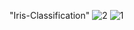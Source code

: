 "Iris-Classification" 
![2](https://github.com/Kritarth123-prince/Iris-Classification/assets/57205613/53cadce1-1c28-4156-bebb-eb8cd5506870)
![1](https://github.com/Kritarth123-prince/Iris-Classification/assets/57205613/6cd3cd7d-0d0c-4363-a00f-4657ef914333)
